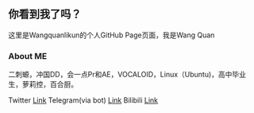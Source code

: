 ## **你看到我了吗？**

这里是Wangquanlikun的个人GitHub Page页面，我是Wang Quan

### About ME

二刺螈，冲国DD，会一点Pr和AE，VOCALOID，Linux（Ubuntu)，高中毕业生，萝莉控，百合厨。


Twitter [Link](https://twitter.com/wangquanlikun)
Telegram(via bot) [Link](https://t.me/ddbot_wangquan_bot)
Bilibili [Link](https://space.bilibili.com/346699824)

